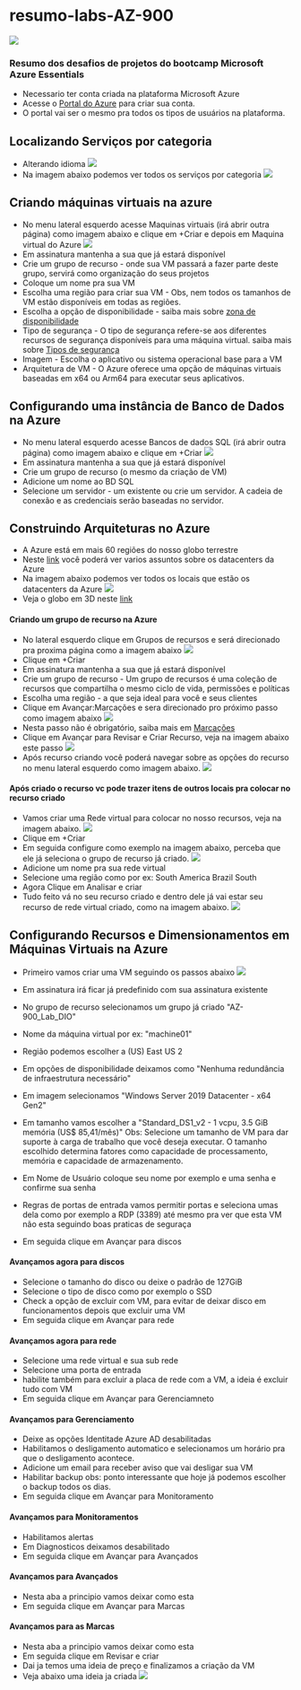 # resumo-labs-AZ-900

![](assets/2202518_37a7_2.jpg)
### Resumo dos desafios de projetos do bootcamp Microsoft Azure Essentials

* Necessario ter conta criada na plataforma Microsoft Azure
* Acesse o [Portal do Azure](https://azure.microsoft.com/pt-br/get-started/azure-portal/) para criar sua conta.
* O portal vai ser o mesmo pra todos os tipos de usuários na plataforma.

## Localizando Serviços por categoria

* Alterando idioma 
![](assets/232952.png)
* Na imagem abaixo podemos ver todos os serviços por categoria
![](assets/234516.png)

## Criando máquinas virtuais na azure

* No menu lateral esquerdo acesse Maquinas virtuais (irá abrir outra página) como imagem abaixo e clique em +Criar e depois em Maquina virtual do Azure
![](assets/000315.png) 
* Em assinatura mantenha a sua que já estará disponível
* Crie um grupo de recurso - onde sua VM passará a fazer parte deste grupo, servirá como organização do seus projetos
* Coloque um nome pra sua VM
* Escolha uma região para criar sua VM - Obs, nem todos os tamanhos de VM estão disponíveis em todas as regiões.
* Escolha a opção de disponibilidade - saiba mais sobre [zona de disponibilidade](https://learn.microsoft.com/pt-br/azure/virtual-machines/availability)
* Tipo de segurança - O tipo de segurança refere-se aos diferentes recursos de segurança disponíveis para uma máquina virtual. saiba mais sobre [Tipos de segurança](https://learn.microsoft.com/pt-br/azure/virtual-machines/trusted-launch)
* Imagem - Escolha o aplicativo ou sistema operacional base para a VM
* Arquitetura de VM - 
O Azure oferece uma opção de máquinas virtuais baseadas em x64 ou Arm64 para executar seus aplicativos.

## Configurando uma instância de Banco de Dados na Azure
* No menu lateral esquerdo acesse Bancos de dados SQL (irá abrir outra página) como imagem abaixo e clique em +Criar
![](assets/003517.png)
* Em assinatura mantenha a sua que já estará disponível
* Crie um grupo de recurso (o mesmo da criação de VM)
* Adicione um nome ao BD SQL
* Selecione um servidor - um existente ou crie um servidor. A cadeia de conexão e as credenciais serão baseadas no servidor.
## Construindo Arquiteturas no Azure
* A Azure está em mais 60 regiões do nosso globo terrestre
* Neste [link](https://azure.microsoft.com/en-us/explore/global-infrastructure) você poderá ver varios assuntos sobre os datacenters da Azure
* Na imagem abaixo podemos ver todos os locais que estão os datacenters da Azure
![](assets/005041.png)
* Veja o globo em 3D neste [link](https://datacenters.microsoft.com/globe/explore)

#### Criando um grupo de recurso na Azure
* No lateral esquerdo clique em Grupos de recursos e será direcionado pra proxima página como a imagem abaixo
![](assets/010644.png)
* Clique em +Criar
* Em assinatura mantenha a sua que já estará disponível
* Crie um grupo de recurso - Um grupo de recursos é uma coleção de recursos que compartilha o mesmo ciclo de vida, permissões e políticas
* Escolha uma região - a que seja ideal para você e seus clientes
* Clique em Avançar:Marcações e sera direcionado pro próximo passo como imagem abaixo
![](assets/011452.png)
* Nesta passo não é obrigatório, saiba mais em [Marcações](https://learn.microsoft.com/pt-br/azure/azure-resource-manager/management/tag-resources)
* Clique em Avançar para Revisar e Criar Recurso, veja na imagem abaixo este passo
![](assets/011920.png)
* Após recurso criando você poderá navegar sobre as opções do recurso no menu lateral esquerdo como imagem abaixo.
![](assets/012344.png)
#### Após criado o recurso vc pode trazer itens de outros locais pra colocar no recurso criado
* Vamos criar uma Rede virtual para colocar no nosso recursos, veja na imagem abaixo.
![](assets/012812.png)
* Clique em +Criar
* Em seguida configure como exemplo na imagem abaixo, perceba que ele já seleciona o grupo de recurso já criado.
![](assets/013236.png)
* Adicione um nome pra sua rede virtual
* Selecione uma região como por ex: South America Brazil South
* Agora Clique em Analisar e criar
* Tudo feito vá no seu recurso criado e dentro dele já vai estar seu recurso de rede virtual criado, como na imagem abaixo.
![](assets/013632.png)

## Configurando Recursos e Dimensionamentos em Máquinas Virtuais na Azure
* Primeiro vamos criar uma VM seguindo os passos abaixo
![](assets/225451.png)

* Em assinatura irá ficar já predefinido com sua assinatura existente
* No grupo de recurso selecionamos um grupo já criado "AZ-900_Lab_DIO"
* Nome da máquina virtual por ex: "machine01"
* Região podemos escolher a (US) East US 2
* Em opções de disponibilidade deixamos como "Nenhuma redundância de infraestrutura necessário"
* Em imagem selecionamos "Windows Server 2019 Datacenter - x64 Gen2"
* Em tamanho vamos escolher a "Standard_DS1_v2 - 1 vcpu, 3.5 GiB memória (US$ 85,41/mês)" Obs: Selecione um tamanho de VM para dar suporte à carga de trabalho que você deseja executar. O tamanho escolhido determina fatores como capacidade de processamento, memória e capacidade de armazenamento.
* Em Nome de Usuário coloque seu nome por exemplo e uma senha e confirme sua senha
* Regras de portas de entrada vamos permitir portas e seleciona umas dela como por exemplo a RDP (3389) até mesmo pra ver que esta VM não esta seguindo boas praticas de seguraça
* Em seguida clique em Avançar para discos
#### Avançamos agora para discos
* Selecione o tamanho do disco ou deixe o padrão de 127GiB
* Selecione o tipo de disco como por exemplo o SSD
* Check a opção de excluir com VM, para evitar de deixar disco em funcionamentos depois que excluir uma VM
* Em seguida clique em Avançar para rede
#### Avançamos agora para rede
* Selecione uma rede virtual e sua sub rede
* Selecione uma porta de entrada
* habilite também para excluir a placa de rede com a VM, a ideia é excluir tudo com VM
* Em seguida clique em Avançar para Gerenciamneto
#### Avançamos para Gerenciamento
* Deixe as opções Identitade Azure AD desabilitadas
* Habilitamos o desligamento automatico e selecionamos um horário pra que o desligamento acontece.
* Adicione um email para receber aviso que vai desligar sua VM
* Habilitar backup obs: ponto interessante que hoje já podemos escolher o backup todos os dias.
* Em seguida clique em Avançar para Monitoramento
#### Avançamos para Monitoramentos
* Habilitamos alertas
* Em Diagnosticos deixamos desabilitado
* Em seguida clique em Avançar para Avançados
#### Avançamos para Avançados
* Nesta aba a principio vamos deixar como esta
* Em seguida clique em Avançar para Marcas
#### Avançamos para as Marcas
* Nesta aba a principio vamos deixar como esta
* Em seguida clique em Revisar e criar
* Dai ja temos uma ideia de preço e finalizamos a criação da VM
* Veja abaixo uma ideia ja criada
![](assets/001349.png)

